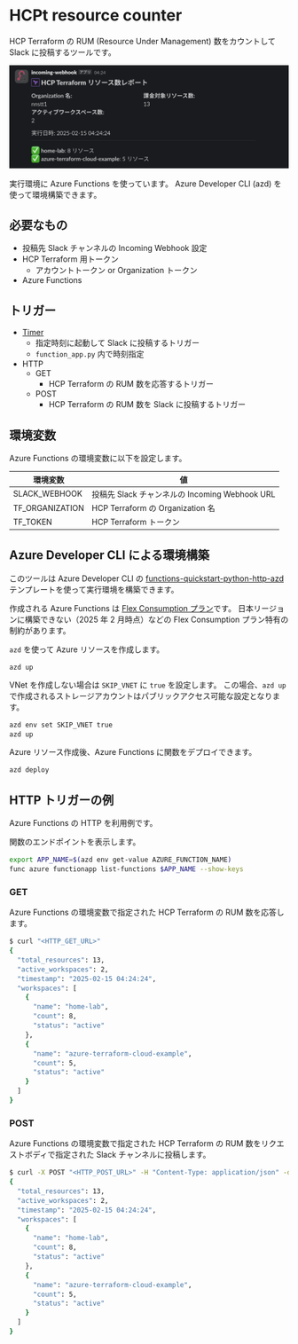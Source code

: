 # HCPt resource counter

HCP Terraform の RUM (Resource Under Management) 数をカウントして Slack に投稿するツールです。

![Slck への投稿例](slack-post-example.png)

実行環境に Azure Functions を使っています。
Azure Developer CLI (azd) を使って環境構築できます。

## 必要なもの

- 投稿先 Slack チャンネルの Incoming Webhook 設定
- HCP Terraform 用トークン
  - アカウントトークン or Organization トークン
- Azure Functions

## トリガー

- [Timer](https://learn.microsoft.com/ja-jp/azure/azure-functions/functions-bindings-timer)
  - 指定時刻に起動して Slack に投稿するトリガー
  - `function_app.py` 内で時刻指定
- HTTP
  - GET
    - HCP Terraform の RUM 数を応答するトリガー
  - POST
    - HCP Terraform の RUM 数を Slack に投稿するトリガー

## 環境変数

Azure Functions の環境変数に以下を設定します。

| 環境変数 | 値 |
| --- | --- |
| SLACK_WEBHOOK | 投稿先 Slack チャンネルの Incoming Webhook URL |
| TF_ORGANIZATION | HCP Terraform の Organization 名 |
| TF_TOKEN | HCP Terraform トークン |

## Azure Developer CLI による環境構築

このツールは Azure Developer CLI の [functions-quickstart-python-http-azd](https://github.com/Azure-Samples/functions-quickstart-python-http-azd) テンプレートを使って実行環境を構築できます。

作成される Azure Functions は [Flex Consumption プラン](https://learn.microsoft.com/ja-jp/azure/azure-functions/flex-consumption-plan)です。
日本リージョンに構築できない（2025 年 2 月時点）などの Flex Consumption プラン特有の制約があります。

`azd` を使って Azure リソースを作成します。

```shell
azd up
```

VNet を作成しない場合は `SKIP_VNET` に `true` を設定します。
この場合、`azd up` で作成されるストレージアカウントはパブリックアクセス可能な設定となります。

```bash
azd env set SKIP_VNET true
azd up
```

Azure リソース作成後、Azure Functions に関数をデプロイできます。

```bash
azd deploy
```

## HTTP トリガーの例

Azure Functions の HTTP を利用例です。

関数のエンドポイントを表示します。

```bash
export APP_NAME=$(azd env get-value AZURE_FUNCTION_NAME)
func azure functionapp list-functions $APP_NAME --show-keys
```

### GET

Azure Functions の環境変数で指定された HCP Terraform の RUM 数を応答します。

```bash
$ curl "<HTTP_GET_URL>"
{
  "total_resources": 13,
  "active_workspaces": 2,
  "timestamp": "2025-02-15 04:24:24",
  "workspaces": [
    {
      "name": "home-lab",
      "count": 8,
      "status": "active"
    },
    {
      "name": "azure-terraform-cloud-example",
      "count": 5,
      "status": "active"
    }
  ]
}
```

### POST

Azure Functions の環境変数で指定された HCP Terraform の RUM 数をリクエストボディで指定された Slack チャンネルに投稿します。

```bash
$ curl -X POST "<HTTP_POST_URL>" -H "Content-Type: application/json" -d '{"slack_webhook": "<SLACK_WEBHOOK>"}'
{
  "total_resources": 13,
  "active_workspaces": 2,
  "timestamp": "2025-02-15 04:24:24",
  "workspaces": [
    {
      "name": "home-lab",
      "count": 8,
      "status": "active"
    },
    {
      "name": "azure-terraform-cloud-example",
      "count": 5,
      "status": "active"
    }
  ]
}
```
